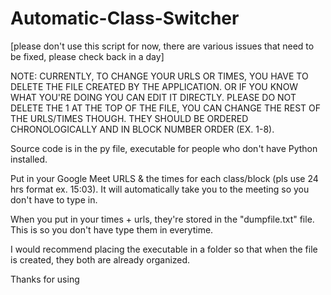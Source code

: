 # Automatic-Class-Switcher

[please don't use this script for now, there are various issues that need to be fixed, please check back in a day]

NOTE: CURRENTLY, TO CHANGE YOUR URLS OR TIMES, YOU HAVE TO DELETE THE FILE CREATED BY THE APPLICATION. OR IF YOU KNOW WHAT YOU'RE DOING YOU CAN EDIT IT DIRECTLY.
PLEASE DO NOT DELETE THE 1 AT THE TOP OF THE FILE, YOU CAN CHANGE THE REST OF THE URLS/TIMES THOUGH. THEY SHOULD BE ORDERED CHRONOLOGICALLY AND IN BLOCK NUMBER ORDER 
(EX. 1-8). 

Source code is in the py file, executable for people who don't have Python installed.

Put in your Google Meet URLS & the times for each class/block (pls use 24 hrs format ex. 15:03). It will automatically take you to the meeting so you don't have to type in.

When you put in your times + urls, they're stored in the "dumpfile.txt" file. This is so you don't have type them in everytime.

I would recommend placing the executable in a folder so that when the file is created, they both are already organized.

Thanks for using
